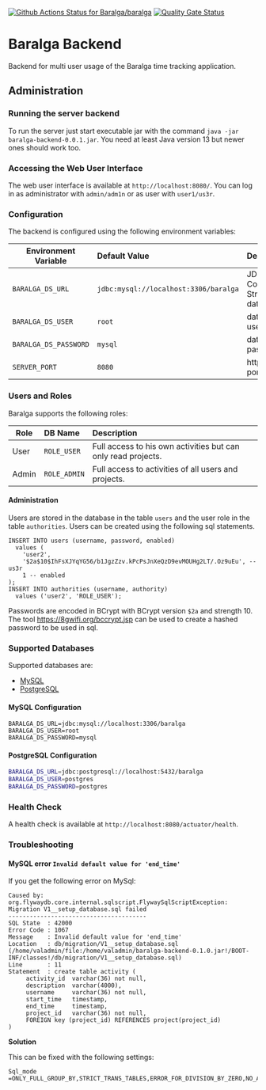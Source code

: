 [![Github Actions Status for Baralga/baralga](https://github.com/baralga/backend/workflows/Build/badge.svg)](https://github.com/Baralga/baralga/actions) [![Quality Gate Status](https://sonarcloud.io/api/project_badges/measure?project=baralga-backend&metric=alert_status)](https://sonarcloud.io/dashboard?id=baralga-backend)

# Baralga Backend

Backend for multi user usage of the Baralga time tracking application.

## Administration

### Running the server backend

To run the server just start executable jar with the command `java -jar baralga-backend-0.0.1.jar`. You need at 
least Java version 13 but newer ones should work too.

### Accessing the Web User Interface

The web user interface is available at `http://localhost:8080/`. You can log in as administrator with `admin/adm1n` or as user with `user1/us3r`.

### Configuration

The backend is configured using the following environment variables:

| Environment Variable  | Default Value                        | Description  |
| --------------------- |:------------------------------------| :--------|
| `BARALGA_DS_URL`      | `jdbc:mysql://localhost:3306/baralga`| JDBC Connection String for database |
| `BARALGA_DS_USER`     | `root`                       |   database user |
| `BARALGA_DS_PASSWORD` | `mysql`      |    database password |
| `SERVER_PORT` | `8080`      |    http server port |

### Users and Roles

Baralga supports the following roles:

| Role  | DB Name | Description                        |
| ----- |:------- |:------------------------------------|
| User  | `ROLE_USER` |Full access to his own activities but can only read projects. |
| Admin | `ROLE_ADMIN`  | Full access to activities of all users and projects.          |


#### Administration

Users are stored in the database in the table `users` and the user role in the table `authorities`.  Users can be 
created using the following sql statements.

```mysql-sql
INSERT INTO users (username, password, enabled)
  values (
    'user2',
    '$2a$10$IhFsXJYqYG56/b1JgzZzv.kPcPsJnXeQzD9evMOUHg2LT/.Oz9uEu', -- us3r
    1 -- enabled
);
INSERT INTO authorities (username, authority)
  values ('user2', 'ROLE_USER');
```

Passwords are encoded in BCrypt with BCrypt version `$2a` and strength 10. The tool https://8gwifi.org/bccrypt.jsp
can be used to create a hashed password to be used in sql.

### Supported Databases

Supported databases are:
* [MySQL](https://www.mysql.com/)
* [PostgreSQL](https://www.postgresql.org/)

#### MySQL Configuration
```
BARALGA_DS_URL=jdbc:mysql://localhost:3306/baralga
BARALGA_DS_USER=root
BARALGA_DS_PASSWORD=mysql
```

#### PostgreSQL Configuration
```bash
BARALGA_DS_URL=jdbc:postgresql://localhost:5432/baralga
BARALGA_DS_USER=postgres
BARALGA_DS_PASSWORD=postgres
```
                         
### Health Check

A health check is available at `http://localhost:8080/actuator/health`.


### Troubleshooting


#### MySQL error `Invalid default value for 'end_time'`

If you get the following error on MySql:

```
Caused by: org.flywaydb.core.internal.sqlscript.FlywaySqlScriptException:
Migration V1__setup_database.sql failed
---------------------------------------
SQL State  : 42000
Error Code : 1067
Message    : Invalid default value for 'end_time'
Location   : db/migration/V1__setup_database.sql (/home/valadmin/file:/home/valadmin/baralga-backend-0.1.0.jar!/BOOT-INF/classes!/db/migration/V1__setup_database.sql)
Line       : 11
Statement  : create table activity (
     activity_id  varchar(36) not null,
     description  varchar(4000),
     username     varchar(36) not null,
     start_time   timestamp,
     end_time     timestamp,
     project_id   varchar(36) not null,
     FOREIGN key (project_id) REFERENCES project(project_id)
)
```

**Solution**

This can be fixed with the following settings:
```
Sql_mode =ONLY_FULL_GROUP_BY,STRICT_TRANS_TABLES,ERROR_FOR_DIVISION_BY_ZERO,NO_AUTO_CREATE_USER,NO_ENGINE_SUBSTITUTION
```

